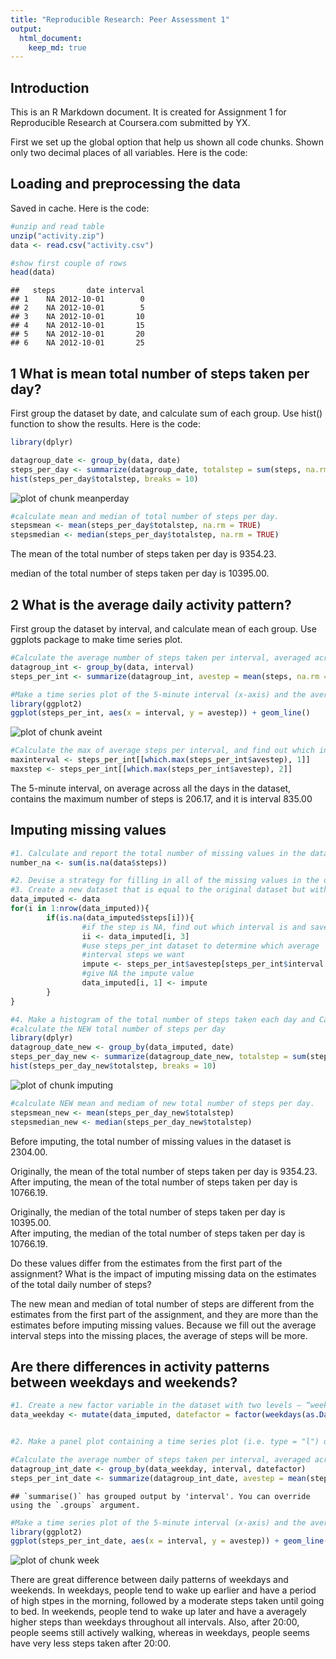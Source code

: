 ```yaml
---
title: "Reproducible Research: Peer Assessment 1"
output: 
  html_document:
    keep_md: true
---
```



## Introduction

This is an R Markdown document. It is created for Assignment 1 for Reproducible Research at Coursera.com submitted by YX.

First we set up the global option that help us shown all code chunks. Shown only two decimal places of all variables.
Here is the code:



## Loading and preprocessing the data
Saved in cache. Here is the code:

```r
#unzip and read table
unzip("activity.zip")
data <- read.csv("activity.csv")

#show first couple of rows
head(data)
```

```
##   steps       date interval
## 1    NA 2012-10-01        0
## 2    NA 2012-10-01        5
## 3    NA 2012-10-01       10
## 4    NA 2012-10-01       15
## 5    NA 2012-10-01       20
## 6    NA 2012-10-01       25
```


## 1 What is mean total number of steps taken per day?
First group the dataset by date, and calculate sum of each group. Use hist() function to show the results. Here is the code:

```r
library(dplyr)

datagroup_date <- group_by(data, date)
steps_per_day <- summarize(datagroup_date, totalstep = sum(steps, na.rm = TRUE))
hist(steps_per_day$totalstep, breaks = 10)
```

![plot of chunk meanperday](figure/meanperday-1.png)

```r
#calculate mean and median of total number of steps per day.
stepsmean <- mean(steps_per_day$totalstep, na.rm = TRUE)
stepsmedian <- median(steps_per_day$totalstep, na.rm = TRUE)
```
The mean of the total number of steps taken per day is 9354.23.

median of the total number of steps taken per day is 10395.00.


## 2 What is the average daily activity pattern?
First group the dataset by interval, and calculate mean of each group. Use ggplots package to make time series plot.

```r
#Calculate the average number of steps taken per interval, averaged across all days
datagroup_int <- group_by(data, interval)
steps_per_int <- summarize(datagroup_int, avestep = mean(steps, na.rm = TRUE))

#Make a time series plot of the 5-minute interval (x-axis) and the average number of steps taken (y-axis)
library(ggplot2)
ggplot(steps_per_int, aes(x = interval, y = avestep)) + geom_line()
```

![plot of chunk aveint](figure/aveint-1.png)

```r
#Calculate the max of average steps per interval, and find out which interval
maxinterval <- steps_per_int[[which.max(steps_per_int$avestep), 1]]
maxstep <- steps_per_int[[which.max(steps_per_int$avestep), 2]]
```
The 5-minute interval, on average across all the days in the dataset, contains the maximum number of steps is 206.17, and it is interval 835.00


## Imputing missing values

```r
#1. Calculate and report the total number of missing values in the dataset.
number_na <- sum(is.na(data$steps))

#2. Devise a strategy for filling in all of the missing values in the dataset. 
#3. Create a new dataset that is equal to the original dataset but with the missing data filled in.
data_imputed <- data
for(i in 1:nrow(data_imputed)){
        if(is.na(data_imputed$steps[i])){
                #if the step is NA, find out which interval is and save in ii
                ii <- data_imputed[i, 3]
                #use steps_per_int dataset to determine which average 
                #interval steps we want
                impute <- steps_per_int$avestep[steps_per_int$interval == ii]
                #give NA the impute value
                data_imputed[i, 1] <- impute
        }
}

#4. Make a histogram of the total number of steps taken each day and Calculate and report the mean and median total number of steps taken per day.
#calculate the NEW total number of steps per day
library(dplyr)
datagroup_date_new <- group_by(data_imputed, date)
steps_per_day_new <- summarize(datagroup_date_new, totalstep = sum(steps, na.rm = TRUE))
hist(steps_per_day_new$totalstep, breaks = 10)
```

![plot of chunk imputing](figure/imputing-1.png)

```r
#calculate NEW mean and mediam of new total number of steps per day.
stepsmean_new <- mean(steps_per_day_new$totalstep)
stepsmedian_new <- median(steps_per_day_new$totalstep)
```
Before imputing, the total number of missing values in the dataset is 2304.00.
  
Originally, the mean of the total number of steps taken per day is 9354.23.  
After imputing, the mean of the total number of steps taken per day is 10766.19.

Originally, the median of the total number of steps taken per day is 10395.00.  
After imputing, the median of the total number of steps taken per day is 10766.19.
  

Do these values differ from the estimates from the first part of the assignment? What is the impact of imputing missing data on the estimates of the total daily number of steps?
  
The new mean and median of total number of steps are different from the estimates from the first part of the assignment, and they are more than the estimates before imputing missing values. Because we fill out the average interval steps into the missing places, the average of steps will be more.


## Are there differences in activity patterns between weekdays and weekends?


```r
#1. Create a new factor variable in the dataset with two levels – “weekday” and “weekend” indicating whether a given date is a weekday or weekend day.
data_weekday <- mutate(data_imputed, datefactor = factor(weekdays(as.Date(date,), ab = TRUE) %in% c("Sun", "Sat"), labels = c("Weekday", "Weekend")))


#2. Make a panel plot containing a time series plot (i.e. type = "l") of the 5-minute interval (x-axis) and the average number of steps taken, averaged across all weekday days or weekend days (y-axis).

#Calculate the average number of steps taken per interval, averaged across all weekday and weekend
datagroup_int_date <- group_by(data_weekday, interval, datefactor)
steps_per_int_date <- summarize(datagroup_int_date, avestep = mean(steps, na.rm = TRUE))
```

```
## `summarise()` has grouped output by 'interval'. You can override using the `.groups` argument.
```

```r
#Make a time series plot of the 5-minute interval (x-axis) and the average number of steps taken for weekdays and weekends (y-axis)
library(ggplot2)
ggplot(steps_per_int_date, aes(x = interval, y = avestep)) + geom_line() + facet_grid(datefactor ~ .)
```

![plot of chunk week](figure/week-1.png)


There are great difference between daily patterns of weekdays and weekends. In weekdays, people tend to wake up earlier and have a period of high stpes in the morning, followed by a moderate steps taken until going to bed. In weekends, people tend to wake up later and have a averagely higher steps than weekdays throughout all intervals. Also, after 20:00, people seems still actively walking, whereas in weekdays, people seems have very less steps taken after 20:00.

